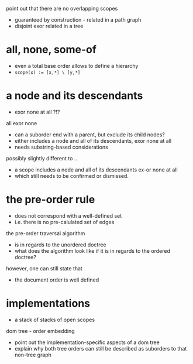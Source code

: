 
point out that there are no overlapping scopes
- guaranteed by construction - related in a path graph
- disjoint exor related in a tree

# all, none, some-of
- even a total base order allows to define a hierarchy
- `scope(x) := [x,*] \ [y,*]`

# a node and its descendants
- exor none at all ?!?

all exor none
- can a suborder end with a parent, but exclude its child nodes?
- either includes a node and all of its descendants, exor none at all
- needs substring-based considerations

possibly slightly different to ..
- a scope includes a node and all of its descendants ex-or none at all
- which still needs to be confirmed or dismissed.

# the pre-order rule
- does not correspond with a well-defined set
- i.e. there is no pre-calulated set of edges

the pre-order traversal algorithm
- is in regards to the unordered doctree
- what does the algorithm look like if it
  is in regards to the ordered doctree?

however, one can still state that
- the document order is well defined

# implementations
- a stack of stacks of open scopes

dom tree - order embedding
- point out the implementation-specific aspects of a dom tree
- explain why both tree orders can still be described as
  suborders to that non-tree graph
